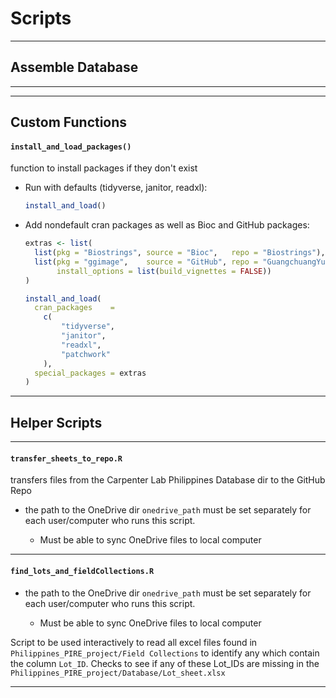 # Scripts

---

## Assemble Database


---

---

## Custom Functions

#### `install_and_load_packages()`

function to install packages if they don't exist

* Run with defaults (tidyverse, janitor, readxl):
	```r
	install_and_load()
	```
	
* Add nondefault cran packages as well as Bioc and GitHub packages:

	```R
	extras <- list(
	  list(pkg = "Biostrings", source = "Bioc",   repo = "Biostrings"),
	  list(pkg = "ggimage",    source = "GitHub", repo = "GuangchuangYu/ggimage",
		   install_options = list(build_vignettes = FALSE))
	)

	install_and_load(
	  cran_packages    = 
		c(
			"tidyverse", 
			"janitor", 
			"readxl", 
			"patchwork"
		),
	  special_packages = extras
	)

	```

---

## Helper Scripts

---

#### `transfer_sheets_to_repo.R`

transfers files from the Carpenter Lab Philippines Database dir to the GitHub Repo

* the path to the OneDrive dir `onedrive_path` must be set separately for each user/computer who runs this script.

	* Must be able to sync OneDrive files to local computer
	

---

#### `find_lots_and_fieldCollections.R`
* the path to the OneDrive dir `onedrive_path` must be set separately for each user/computer who runs this script.

	* Must be able to sync OneDrive files to local computer

Script to be used interactively to read all excel files found in `Philippines_PIRE_project/Field Collections` to identify any which contain the column `Lot_ID`. Checks to see if any of these Lot_IDs are missing in the `Philippines_PIRE_project/Database/Lot_sheet.xlsx`

---